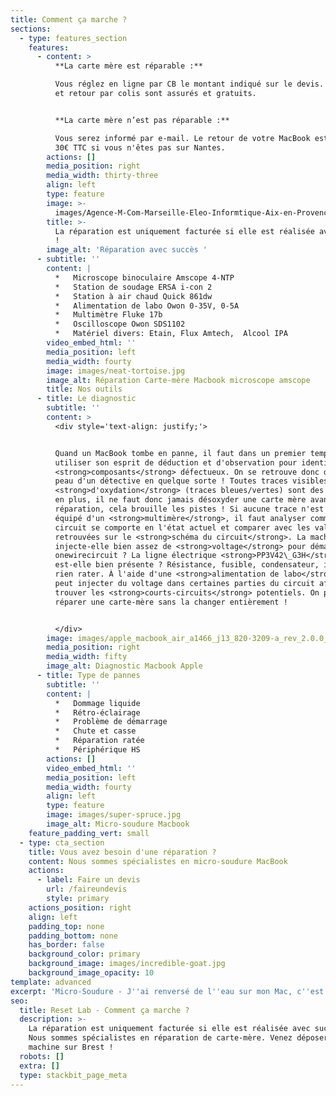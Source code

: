 ```yaml
---
title: Comment ça marche ?
sections:
  - type: features_section
    features:
      - content: >
          **La carte mère est réparable :**

          Vous réglez en ligne par CB le montant indiqué sur le devis. L’envoi
          et retour par colis sont assurés et gratuits.


          **La carte mère n’est pas réparable :**

          Vous serez informé par e-mail. Le retour de votre MacBook est facturé
          30€ TTC si vous n'êtes pas sur Nantes.
        actions: []
        media_position: right
        media_width: thirty-three
        align: left
        type: feature
        image: >-
          images/Agence-M-Com-Marseille-Eleo-Informtique-Aix-en-Provence-Icone-advice-1bd21bcb.svg
        title: >-
          La réparation est uniquement facturée si elle est réalisée avec succès
          !
        image_alt: 'Réparation avec succès '
      - subtitle: ''
        content: |
          *   Microscope binoculaire Amscope 4-NTP
          *   Station de soudage ERSA i-con 2
          *   Station à air chaud Quick 861dw
          *   Alimentation de labo Owon 0-35V, 0-5A
          *   Multimètre Fluke 17b
          *   Oscilloscope Owon SDS1102
          *   Matériel divers: Etain, Flux Amtech,  Alcool IPA
        video_embed_html: ''
        media_position: left
        media_width: fourty
        image: images/neat-tortoise.jpg
        image_alt: Réparation Carte-mère Macbook microscope amscope
        title: Nos outils
      - title: Le diagnostic
        subtitle: ''
        content: >
          <div style='text-align: justify;'> 


          Quand un MacBook tombe en panne, il faut dans un premier temps
          utiliser son esprit de déduction et d'observation pour identifier les
          <strong>composants</strong> défectueux. On se retrouve donc dans la
          peau d'un détective en quelque sorte ! Toutes traces visibles
          <strong>d'oxydation</strong> (traces bleues/vertes) sont des indices
          en plus, il ne faut donc jamais désoxyder une carte mère avant la
          réparation, cela brouille les pistes ! Si aucune trace n'est présente,
          équipé d'un <strong>multimère</strong>, il faut analyser comment le
          circuit se comporte en l'état actuel et comparer avec les valeurs
          retrouvées sur le <strong>schéma du circuit</strong>. La machine
          injecte-elle bien assez de <strong>voltage</strong> pour démarrer le
          onewirecircuit ? La ligne électrique <strong>PP3V42\_G3H</strong>
          est-elle bien présente ? Résistance, fusible, condensateur, il ne faut
          rien rater. À l'aide d'une <strong>alimentation de labo</strong>, on
          peut injecter du voltage dans certaines parties du circuit afin d'en
          trouver les <strong>courts-circuits</strong> potentiels. On peut ainsi
          réparer une carte-mère sans la changer entièrement !


          </div>
        image: images/apple_macbook_air_a1466_j13_820-3209-a_rev_2.0.0_sch.pdf_2.png
        media_position: right
        media_width: fifty
        image_alt: Diagnostic Macbook Apple
      - title: Type de pannes
        subtitle: ''
        content: |
          *   Dommage liquide
          *   Rétro-éclairage
          *   Problème de démarrage
          *   Chute et casse
          *   Réparation ratée
          *   Périphérique HS
        actions: []
        video_embed_html: ''
        media_position: left
        media_width: fourty
        align: left
        type: feature
        image: images/super-spruce.jpg
        image_alt: Micro-soudure Macbook
    feature_padding_vert: small
  - type: cta_section
    title: Vous avez besoin d'une réparation ?
    content: Nous sommes spécialistes en micro-soudure MacBook
    actions:
      - label: Faire un devis
        url: /faireundevis
        style: primary
    actions_position: right
    align: left
    padding_top: none
    padding_bottom: none
    has_border: false
    background_color: primary
    background_image: images/incredible-goat.jpg
    background_image_opacity: 10
template: advanced
excerpt: 'Micro-Soudure - J''ai renversé de l''eau sur mon Mac, c''est grave ?'
seo:
  title: Reset Lab - Comment ça marche ?
  description: >-
    La réparation est uniquement facturée si elle est réalisée avec succès !
    Nous sommes spécialistes en réparation de carte-mère. Venez déposer votre
    machine sur Brest ! 
  robots: []
  extra: []
  type: stackbit_page_meta
---
```

